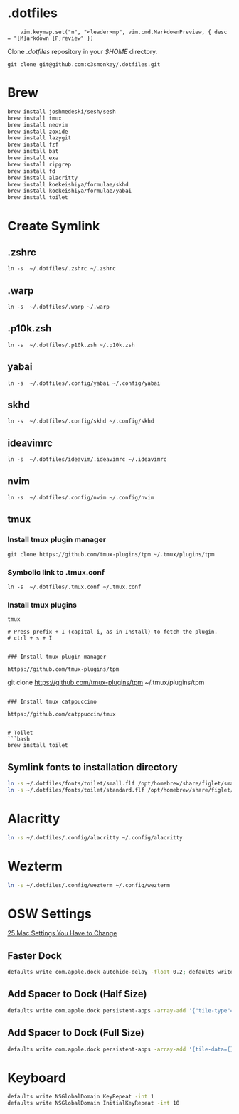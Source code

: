 # .dotfiles
		vim.keymap.set("n", "<leader>mp", vim.cmd.MarkdownPreview, { desc = "[M]arkdown [P]review" })

Clone _.dotfiles_ repository in your _$HOME_ directory.

```
git clone git@github.com:c3smonkey/.dotfiles.git
```

# Brew 
```bash
brew install joshmedeski/sesh/sesh
brew install tmux
brew install neovim
brew install zoxide
brew install lazygit
brew install fzf
brew install bat
brew install exa
brew install ripgrep
brew install fd
brew install alacritty
brew install koekeishiya/formulae/skhd
brew install koekeishiya/formulae/yabai
brew install toilet
```


# Create Symlink

## .zshrc

```
ln -s  ~/.dotfiles/.zshrc ~/.zshrc
```

## .warp

```
ln -s  ~/.dotfiles/.warp ~/.warp
```

## .p10k.zsh

```
ln -s  ~/.dotfiles/.p10k.zsh ~/.p10k.zsh
```

## yabai

```
ln -s  ~/.dotfiles/.config/yabai ~/.config/yabai
```

## skhd

```
ln -s  ~/.dotfiles/.config/skhd ~/.config/skhd
```

## ideavimrc

```
ln -s  ~/.dotfiles/ideavim/.ideavimrc ~/.ideavimrc
```

## nvim

```
ln -s  ~/.dotfiles/.config/nvim ~/.config/nvim
```

## tmux

### Install tmux plugin manager

```
git clone https://github.com/tmux-plugins/tpm ~/.tmux/plugins/tpm
```

### Symbolic link to .tmux.conf

```
ln -s  ~/.dotfiles/.tmux.conf ~/.tmux.conf
```

### Install tmux plugins

```
tmux

# Press prefix + I (capital i, as in Install) to fetch the plugin.
# ctrl + s + I
```

```

### Install tmux plugin manager

https://github.com/tmux-plugins/tpm

```

git clone https://github.com/tmux-plugins/tpm ~/.tmux/plugins/tpm

````

### Install tmux catppuccino

https://github.com/catppuccin/tmux


# Toilet
```bash
brew install toilet
````

## Symlink fonts to installation directory

```bash
ln -s ~/.dotfiles/fonts/toilet/small.flf /opt/homebrew/share/figlet/small.flf
ln -s ~/.dotfiles/fonts/toilet/standard.flf /opt/homebrew/share/figlet/standard.flf
```

# Alacritty

```bash
ln -s ~/.dotfiles/.config/alacritty ~/.config/alacritty
```

# Wezterm

```bash
ln -s ~/.dotfiles/.config/wezterm ~/.config/wezterm
```



# OSW Settings

[25 Mac Settings You Have to Change](https://www.youtube.com/watch?v=psPgSN1bPLY&t=1059)

## Faster Dock

```bash
defaults write com.apple.dock autohide-delay -float 0.2; defaults write com.apple.dock autohide-time-modifier -int 0.2 ;killall Dock
```

## Add Spacer to Dock (Half Size)

```bash
defaults write com.apple.dock persistent-apps -array-add '{"tile-type"="small-spacer-tile";}' && killall Dock
```

## Add Spacer to Dock (Full Size)

```bash
defaults write com.apple.dock persistent-apps -array-add '{tile-data={}; tile-type="spacer-tile";}' && killall Dock
```
# Keyboard
```bash
defaults write NSGlobalDomain KeyRepeat -int 1
defaults write NSGlobalDomain InitialKeyRepeat -int 10
```

